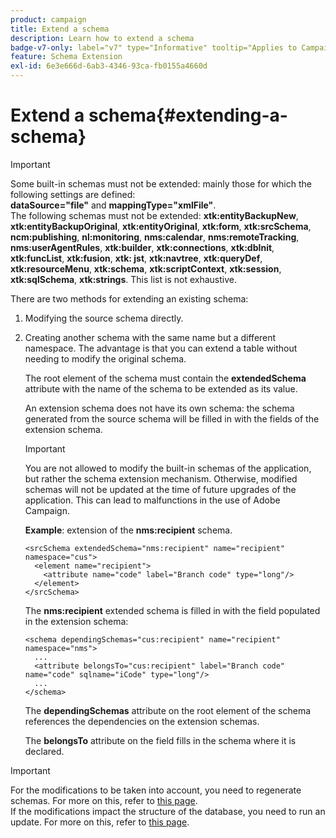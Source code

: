 ```yaml
---
product: campaign
title: Extend a schema
description: Learn how to extend a schema
badge-v7-only: label="v7" type="Informative" tooltip="Applies to Campaign Classic v7 only"
feature: Schema Extension
exl-id: 6e3e666d-6ab3-4346-93ca-fb0155a4660d
---
```

# Extend a schema{#extending-a-schema}

>[!IMPORTANT]
>
>Some built-in schemas must not be extended: mainly those for which the following settings are defined:   
>**dataSource="file"** and **mappingType="xmlFile"**.   
>The following schemas must not be extended: **xtk:entityBackupNew**, **xtk:entityBackupOriginal**, **xtk:entityOriginal**, **xtk:form**, **xtk:srcSchema**, **ncm:publishing**, **nl:monitoring**, **nms:calendar**, **nms:remoteTracking**, **nms:userAgentRules**, **xtk:builder**, **xtk:connections**, **xtk:dbInit**, **xtk:funcList**, **xtk:fusion**, **xtk: jst**, **xtk:navtree**, **xtk:queryDef**, **xtk:resourceMenu**, **xtk:schema**, **xtk:scriptContext**, **xtk:session**, **xtk:sqlSchema**, **xtk:strings**.
>This list is not exhaustive.

There are two methods for extending an existing schema:

1. Modifying the source schema directly.
1. Creating another schema with the same name but a different namespace. The advantage is that you can extend a table without needing to modify the original schema.

   The root element of the schema must contain the **extendedSchema** attribute with the name of the schema to be extended as its value.

   An extension schema does not have its own schema: the schema generated from the source schema will be filled in with the fields of the extension schema.

   >[!IMPORTANT]
   >
   >You are not allowed to modify the built-in schemas of the application, but rather the schema extension mechanism. Otherwise, modified schemas will not be updated at the time of future upgrades of the application. This can lead to malfunctions in the use of Adobe Campaign.

   **Example**: extension of the **nms:recipient** schema.

   ```
   <srcSchema extendedSchema="nms:recipient" name="recipient" namespace="cus">
     <element name="recipient">
       <attribute name="code" label="Branch code" type="long"/>
     </element>
   </srcSchema>
   ```

   The **nms:recipient** extended schema is filled in with the field populated in the extension schema:

   ```
   <schema dependingSchemas="cus:recipient" name="recipient" namespace="nms">
     ...
     <attribute belongsTo="cus:recipient" label="Branch code" name="code" sqlname="iCode" type="long"/>
     ...
   </schema>
   ```

   The **dependingSchemas** attribute on the root element of the schema references the dependencies on the extension schemas.

   The **belongsTo** attribute on the field fills in the schema where it is declared.

>[!IMPORTANT]
>
>For the modifications to be taken into account, you need to regenerate schemas. For more on this, refer to [this page](../../configuration/using/regenerating-schemas.md).   
>If the modifications impact the structure of the database, you need to run an update. For more on this, refer to [this page](../../configuration/using/updating-the-database-structure.md).
